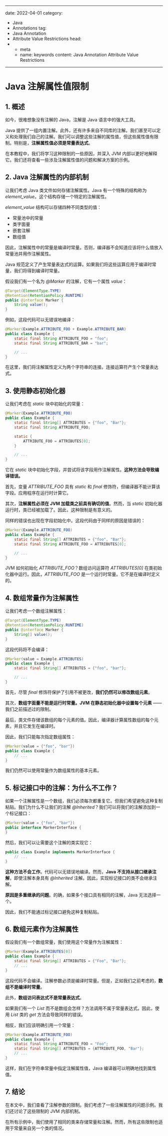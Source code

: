---
date: 2022-04-01
category:
  - Java
  - Annotations
tag:
  - Java Annotation
  - Attribute Value Restrictions
head:
  - - meta
    - name: keywords
      content: Java Annotation Attribute Value Restrictions
------
# Java 注解属性值限制

## 1. 概述

如今，很难想象没有注解的 Java，注解是 Java 语言中的强大工具。

Java 提供了一组内置注解。此外，还有许多来自不同库的注解。我们甚至可以定义和处理我们自己的注解。我们可以调整这些注解的属性值，但这些属性值有限制。特别是，**注解属性值必须是常量表达式**。

在本教程中，我们将学习这种限制的一些原因，并深入 JVM 内部以更好地解释它。我们还将查看一些涉及注解属性值的问题和解决方案的示例。

## 2. Java 注解属性的内部机制

让我们考虑 Java 类文件如何存储注解属性。Java 有一个特殊的结构称为 _element_value_。这个结构存储一个特定的注解属性。

_element_value_ 结构可以存储四种不同类型的值：
- 常量池中的常量
- 类字面量
- 嵌套注解
- 数组值

因此，注解属性中的常量是编译时常量。否则，编译器不会知道应该将什么值放入常量池并用作注解属性。

Java 规范定义了产生常量表达式的运算。如果我们将这些运算应用于编译时常量，我们将得到编译时常量。

假设我们有一个名为 _@Marker_ 的注解，它有一个属性 _value_：

```java
@Target(ElementType.TYPE)
@Retention(RetentionPolicy.RUNTIME)
public @interface Marker {
    String value();
}
```

例如，这段代码可以无错误地编译：

```java
@Marker(Example.ATTRIBUTE_FOO + Example.ATTRIBUTE_BAR)
public class Example {
    static final String ATTRIBUTE_FOO = "foo";
    static final String ATTRIBUTE_BAR = "bar";

    // ...
}
```

在这里，我们将注解属性定义为两个字符串的连接。连接运算符产生个常量表达式。

## 3. 使用静态初始化器

让我们考虑在 _static_ 块中初始化的常量：

```java
@Marker(Example.ATTRIBUTE_FOO)
public class Example {
    static final String[] ATTRIBUTES = {"foo", "Bar"};
    static final String ATTRIBUTE_FOO;

    static {
        ATTRIBUTE_FOO = ATTRIBUTES[0];
    }

    // ...
}
```

它在 _static_ 块中初始化字段，并尝试将该字段用作注解属性。**这种方法会导致编译错误。**

首先，变量 _ATTRIBUTE_FOO_ 具有 _static_ 和 _final_ 修饰符，但编译器不能计算该字段。应用程序在运行时计算它。

其次，**注解属性必须在 JVM 加载类之前具有确切的值**。然而，当 _static_ 初始化器运行时，类已经被加载了。因此，这种限制是有意义的。

同样的错误也出现在字段初始化中。这段代码由于同样的原因是错误的：

```java
@Marker(Example.ATTRIBUTE_FOO)
public class Example {
    static final String[] ATTRIBUTES = {"foo", "Bar"};
    static final String ATTRIBUTE_FOO = ATTRIBUTES[0];

    // ...
}
```

JVM 如何初始化 _ATTRIBUTE_FOO_？数组访问运算符 _ATTRIBUTES[0]_ 在类初始化器中运行。因此，_ATTRIBUTE_FOO_ 是一个运行时常量。它不是在编译时定义的。

## 4. 数组常量作为注解属性

让我们考虑一个数组注解属性：

```java
@Target(ElementType.TYPE)
@Retention(RetentionPolicy.RUNTIME)
public @interface Marker {
    String[] value();
}
```

这段代码将不会编译：

```java
@Marker(value = Example.ATTRIBUTES)
public class Example {
    static final String[] ATTRIBUTES = {"foo", "bar"};

    // ...
}
```

首先，尽管 _final_ 修饰符保护了引用不被更改，**我们仍然可以修改数组元素**。

其次，**数组字面量不能是运行时常量。JVM 在静态初始化器中设置每个元素** —— 我们之前描述过的限制。

最后，类文件存储该数组的每个元素的值。因此，编译器计算属性数组的每个元素，并且它发生在编译时。

因此，我们只能每次指定数组属性：

```java
@Marker(value = {"foo", "bar"})
public class Example {
    // ...
}
```

我们仍然可以使用常量作为数组属性的基本元素。

## 5. 标记接口中的注解：为什么不工作？

如果一个注解属性是一个数组，我们必须每次都重复它。但我们希望避免这种复制粘贴。我们为什么不让我们的注解 _@Inherited_？我们可以将我们的注解添加到一个标记接口：

```java
@Marker(value = {"foo", "bar"})
public interface MarkerInterface {
}
```

然后，我们可以让需要这个注解的类实现它：

```java
public class Example implements MarkerInterface {
    // ...
}
```

**这种方法不会工作**。代码可以无错误地编译。然而，**Java 不支持从接口继承注解**，即使注解本身具有 _@Inherited_ 注解。因此，实现标记接口的类不会继承注解。

**原因是多重继承的问题**。的确，如果多个接口具有相同的注解，Java 无法选择一个。

因此，我们不能通过标记接口避免这种复制粘贴。

## 6. 数组元素作为注解属性

假设我们有一个数组常量，我们使用这个常量作为注解属性：

```java
@Marker(Example.ATTRIBUTES[0])
public class Example {
    static final String[] ATTRIBUTES = {"Foo", "Bar"};
    // ...
}
```

这段代码不会编译。注解参数必须是编译时常量。但是，正如我们之前考虑的，**数组不是编译时常量**。

此外，**数组访问表达式不是常量表达式**。

如果我们有一个 _List_ 而不是数组会怎样？方法调用不属于常量表达式。因此，使用 _List_ 类的 _get_ 方法会导致同样的错误。

相反，我们应该明确引用一个常量：

```java
@Marker(Example.ATTRIBUTE_FOO)
public class Example {
    static final String ATTRIBUTE_FOO = "Foo";
    static final String[] ATTRIBUTES = {ATTRIBUTE_FOO, "Bar"};
    // ...
}
```

这样，我们在字符串常量中指定注解属性值，Java 编译器可以明确地找到属性值。

## 7. 结论

在本文中，我们查看了注解参数的限制。我们考虑了一些注解属性的问题示例。我们还讨论了这些限制的 JVM 内部机制。

在所有示例中，我们使用了相同的类来存储常量和注解。然而，所有这些限制也适用于常量来自另一个类的情况。